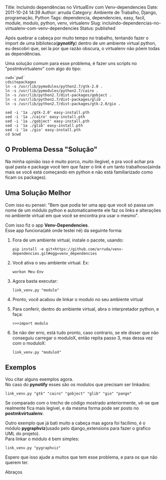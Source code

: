 Title: Incluindo dependências no VirtualEnv com Venv-dependencies
Date: 2011-10-24 14:39
Author: arruda
Category: Ambiente de Trabalho, Django, programação, Python
Tags: dependencia, dependencies, easy, facil, module, modulo, python, venv, virtualenv
Slug: incluindo-dependencias-no-virtualenv-com-venv-dependencies
Status: published

Após quebrar a cabeça por muito tempo no trabalho, tentando fazer o import de uma biblioteca(**pynotify**) dentro de um ambiente virtual python, eu descobri que, sei la por que razão obscura, o virtualenv não põem todas as dependências.

Uma solução comum para esse problema, é fazer uns scripts no "postmkvirtualenv" com algo do tipo:

``` {lang="bash"}
cwd=`pwd`
cdsitepackages
ln -s /usr/lib/pymodules/python2.7/gtk-2.0 .
ln -s /usr/lib/pymodules/python2.7/cairo .
ln -s /usr/lib/python2.7/dist-packages/gobject .
ln -s /usr/lib/python2.7/dist-packages/glib .
ln -s /usr/lib/python2.7/dist-packages/gtk-2.0/gio .

sed -i '1a ./gtk-2.0' easy-install.pth
sed -i '1a ./cairo' easy-install.pth
sed -i '1a ./gobject' easy-install.pth
sed -i '1a ./glib' easy-install.pth
sed -i '1a ./gio' easy-install.pth
cd $cwd
```

O Problema Dessa "Solução"
--------------------------

Na minha opinião isso é muito porco, muito ilegível, e pra você achar pra qual pasta e package você tem que fazer o link é um tanto trabalhoso(ainda mais se você está começando em python e não está familiarizado como ficam os packages).

Uma Solução Melhor
------------------

Com isso eu pensei: "Bem que podia ter uma app que você só passa um nome de um módulo python e automaticamente ele faz os links e alterações no ambiente virtual em que você se encontra pra usar o mesmo".

Com isso fiz o app **Venv-Dependencies**.  
Esse app funciona(até onde testei né) da seguinte forma:

1.  Fora de um ambiente virtual, instale o pacote, usando:

    ``` {lang="bash"}
    pip install -e git+https://github.com/arruda/venv-dependencies.git#egg=venv_dependencies
    ```

2.  Você ativa o seu ambiente virtual. Ex:

    ``` {lang="bash"}
    workon Meu-Env
    ```

3.  Agora basta executar:

    ``` {lang="bash"}
    link_venv.py "modulo"
    ```

4.  Pronto, você acabou de linkar o modulo no seu ambiente virtual
5.  Para conferir, dentro do ambiente virtual, abra o interpretador python, e faça:

    ``` {lang="python"}
    >>>import modulo
    ```

6.  Se não der erro, está tudo pronto, caso contrario, se ele disser que não conseguiu carregar o moduloX, então repita passo 3, mas dessa vez com o moduloX:

    ``` {lang="bash"}
    link_venv.py "moduloX"
    ```

Exemplos
--------

Vou citar alguns exemplos agora.  
No caso do **pynotify** esses são os modulos que precisam ser linkados:

``` {lang="bash"}
link_venv.py "gtk" "cairo" "gobject" "glib" "gio" "pango"
```

Se comparado com o trecho de código mostrado anteriormente, vê-se que realmente fica mais legível, e da mesma forma pode ser posto no **postmkvirtualenv**.

Outro exemplo que já bati muito a cabeça mas agora foi facílimo, é o módulo **pygraphviz**(usado pelo django\_extensions para fazer o grafico UML do projeto).  
Para linkar o módulo é bem simples:

``` {lang="bash"}
link_venv.py "pygraphviz"
```

  
Espero que isso ajude a muitos que tem esse problema, e para os que não querem ter.

Abraços
